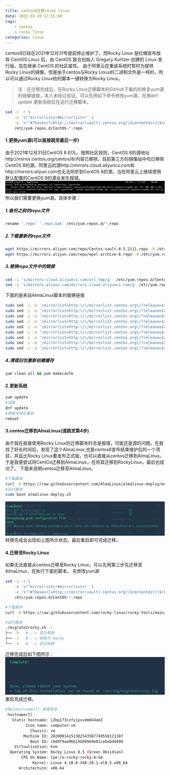 ```yaml
---
title: centos8迁移rocky linux
date: 2022-03-20 17:55:50
tags:
    - centos
    - rocky linux
categories: Linux
---
```

centos8已经在2021年12月31号提前停止维护了。而Rocky Linux 是红帽宣布放弃 CentOS Linux 后，由 CentOS 联合创始人 Gregory Kurtzer 创建的 Linux 发行版，旨在继承 CentOS 的社区属性。
由于阿里云在重装系统时暂时为提供Rocky Linux的镜像，但是由于centos与Rocky Linux的二进制文件是一样的，所以可以通过Rocky Linux给的脚本一键转换为Rocky Linux。
> 注：在迁移完成后，在Rocky Linux迁移脚本的GitHub下看的的修复yum源的镜像链接，本人未经过验证，可以先用如下命令修改yum源，在用dnf update 更新系统后在运行迁移脚本。
```bash
sed -i -r \
    -e 's!^mirrorlist=!#mirrorlist=!' \
    -e 's!^#?baseurl=http://(mirror|vault).centos.org/\$contentdir/\$releasever/!baseurl=https://dl.rockylinux.org/vault/centos/8.5.2111/!i' \
    /etc/yum.repos.d/CentOS-*.repo
```
#### 1.更换yum源(可以直接跳至最后一步)
由于2021年12月31日CentOS 8 EOL。按照社区规则，CentOS 8的源地址http://mirror.centos.org/centos/8/内容已移除，目前第三方的镜像站中均已移除CentOS 8的源。阿里云的源http://mirrors.cloud.aliyuncs.com和http://mirrors.aliyun.com也无法同步到CentOS 8的源。当在阿里云上继续使用默认配置的CentOS 8的源会发生报错。
![](/img/centos迁移rocky/markdown-img-paste-20220320185752369.png)
所以我们需要更换yum源。具体步骤：
##### 1.备份之前的repo文件
```bash
rename '.repo' '.repo.bak' /etc/yum.repos.d/*.repo
```
##### 2.下载最新的repo文件
```bash
wget https://mirrors.aliyun.com/repo/Centos-vault-8.5.2111.repo -O /etc/yum.repos.d/Centos-vault-8.5.2111.repo
wget https://mirrors.aliyun.com/repo/epel-archive-8.repo -O /etc/yum.repos.d/epel-archive-8.repo
```
##### 3.替换repo文件中的链接
```bash
sed -i 's/mirrors.cloud.aliyuncs.com/url_tmp/g'  /etc/yum.repos.d/Centos-vault-8.5.2111.repo &&  sed -i 's/mirrors.aliyun.com/mirrors.cloud.aliyuncs.com/g' /etc/yum.repos.d/Centos-vault-8.5.2111.repo && sed -i 's/url_tmp/mirrors.aliyun.com/g' /etc/yum.repos.d/Centos-vault-8.5.2111.repo
sed -i 's/mirrors.aliyun.com/mirrors.cloud.aliyuncs.com/g' /etc/yum.repos.d/epel-archive-8.repo
```
下面的是来自AlmaLinux脚本的替换链接
```bash
sudo sed -i -e '/mirrorlist=http:\/\/mirrorlist.centos.org\/?release=$releasever&arch=$basearch&repo=/ s/^#*/#/' -e '/baseurl=http:\/\/mirror.centos.org\/$contentdir\/$releasever\// s/^#*/#/' -e '/^\[baseos\]/a baseurl=https://mirror.rackspace.com/centos-vault/8.5.2111/BaseOS/$basearch/os' /etc/yum.repos.d/CentOS-Linux-BaseOS.repo
sudo sed -i -e '/mirrorlist=http:\/\/mirrorlist.centos.org\/?release=$releasever&arch=$basearch&repo=/ s/^#*/#/' -e '/baseurl=http:\/\/mirror.centos.org\/$contentdir\/$releasever\// s/^#*/#/' -e '/^\[appstream\]/a baseurl=https://mirror.rackspace.com/centos-vault/8.5.2111/AppStream/$basearch/os' /etc/yum.repos.d/CentOS-Linux-AppStream.repo
sudo sed -i -e '/mirrorlist=http:\/\/mirrorlist.centos.org\/?release=$releasever&arch=$basearch&repo=/ s/^#*/#/' -e '/baseurl=http:\/\/mirror.centos.org\/$contentdir\/$releasever\// s/^#*/#/' -e '/^\[cr\]/a baseurl=https://mirror.rackspace.com/centos-vault/8.5.2111/ContinuousRelease/$basearch/os' /etc/yum.repos.d/CentOS-Linux-ContinuousRelease.repo
sudo sed -i -e '/mirrorlist=http:\/\/mirrorlist.centos.org\/?release=$releasever&arch=$basearch&repo=/ s/^#*/#/' -e '/baseurl=http:\/\/mirror.centos.org\/$contentdir\/$releasever\// s/^#*/#/' -e '/^\[devel\]/a baseurl=https://mirror.rackspace.com/centos-vault/8.5.2111/Devel/$basearch/os' /etc/yum.repos.d/CentOS-Linux-Devel.repo
sudo sed -i -e '/mirrorlist=http:\/\/mirrorlist.centos.org\/?release=$releasever&arch=$basearch&repo=/ s/^#*/#/' -e '/baseurl=http:\/\/mirror.centos.org\/$contentdir\/$releasever\// s/^#*/#/' -e '/^\[extras\]/a baseurl=https://mirror.rackspace.com/centos-vault/8.5.2111/extras/$basearch/os' /etc/yum.repos.d/CentOS-Linux-Extras.repo
sudo sed -i -e '/mirrorlist=http:\/\/mirrorlist.centos.org\/?release=$releasever&arch=$basearch&repo=/ s/^#*/#/' -e '/baseurl=http:\/\/mirror.centos.org\/$contentdir\/$releasever\// s/^#*/#/' -e '/^\[fasttrack\]/a baseurl=https://mirror.rackspace.com/centos-vault/8.5.2111/fasttrack/$basearch/os' /etc/yum.repos.d/CentOS-Linux-FastTrack.repo
sudo sed -i -e '/mirrorlist=http:\/\/mirrorlist.centos.org\/?release=$releasever&arch=$basearch&repo=/ s/^#*/#/' -e '/baseurl=http:\/\/mirror.centos.org\/$contentdir\/$releasever\// s/^#*/#/' -e '/^\[ha\]/a baseurl=https://mirror.rackspace.com/centos-vault/8.5.2111/HighAvailability/$basearch/os' /etc/yum.repos.d/CentOS-Linux-HighAvailability.repo
sudo sed -i -e '/mirrorlist=http:\/\/mirrorlist.centos.org\/?release=$releasever&arch=$basearch&repo=/ s/^#*/#/' -e '/baseurl=http:\/\/mirror.centos.org\/$contentdir\/$releasever\// s/^#*/#/' -e '/^\[plus\]/a baseurl=https://mirror.rackspace.com/centos-vault/8.5.2111/centosplus/$basearch/os' /etc/yum.repos.d/CentOS-Linux-Plus.repo
sudo sed -i -e '/mirrorlist=http:\/\/mirrorlist.centos.org\/?release=$releasever&arch=$basearch&repo=/ s/^#*/#/' -e '/baseurl=http:\/\/mirror.centos.org\/$contentdir\/$releasever\// s/^#*/#/' -e '/^\[powertools\]/a baseurl=https://mirror.rackspace.com/centos-vault/8.5.2111/PowerTools/$basearch/os' /etc/yum.repos.d/CentOS-Linux-PowerTools.repo
```
##### 4.清理旧包重新创建缓存
```bash
yum clean all && yum makecache
```
#### 2.更新系统
```bash
yum update
#或者
dnf update
#更新完成后重启
reboot
```
#### 3.centos迁移到AlmaLinux(请跳至第4步)
由于我在直接使用Rocky Linux的迁移脚本时总是报错，可能还是源的问题。在我找了好长时间后，发现了这个AlmaLinux,也是centos8宣布结束维护后的一个项目，并且比Rocky Linux要发布正式版，也可以直接从centos迁移到AlmaLinux。
于是我便尝试将CentOs迁移到AlmaLinux，在将其迁移到RockyLinux，最后也成功了。
下面来说明centos迁移至AlmaLinux。
```bash
#下载脚本
curl -O https://raw.githubusercontent.com/AlmaLinux/almalinux-deploy/master/almalinux-deploy.sh
#运行脚本
sudo bash almalinux-deploy.sh
```
![](/img/centos迁移rocky/markdown-img-paste-20220320180931322.png)
转换完成会出现如上图所示状态。最后重启即可完成迁移。
#### 4.迁移至Rocky Linux
如果无法直接从centos迁移至Rocky Linux，可以先用第三步先迁移至AlmaLinux，在执行下面的脚本。
先修改yum源
```bash
sed -i -r \
    -e 's!^mirrorlist=!#mirrorlist=!' \
    -e 's!^#?baseurl=http://(mirror|vault).centos.org/\$contentdir/\$releasever/!baseurl=https://dl.rockylinux.org/vault/centos/8.5.2111/!i' \
    /etc/yum.repos.d/CentOS-*.repo
```
```bash
#下载脚本
curl -O https://raw.githubusercontent.com/rocky-linux/rocky-tools/main/migrate2rocky/migrate2rocky.sh
```
```bash
#运行脚本
./migrate2rocky.sh -r
├── -h   # --> 显示帮助
├── -r   # --> 转换为 Rocky
└── -V   # --> 验证转换
```
迁移完成后如下图所示：
![](/img/centos迁移rocky/markdown-img-paste-20220320180832515.png)
重启完成迁移。
```bash
#输入hostnamectl 查看信息
 hostnamectl
   Static hostname: iZbp173czfyjpvvdm6k4amZ
         Icon name: computer-vm
           Chassis: vm
        Machine ID: 20200914151302543507749550121287
           Boot ID: c0d9f9ae06b14b099e9e81cebebdd499
    Virtualization: kvm
  Operating System: Rocky Linux 8.5 (Green Obsidian)
       CPE OS Name: cpe:/o:rocky:rocky:8:GA
            Kernel: Linux 4.18.0-348.20.1.el8_5.x86_64
      Architecture: x86-64
```
